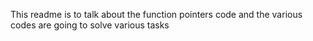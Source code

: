 This readme is to talk about the function pointers code and the various codes are going to solve various tasks
